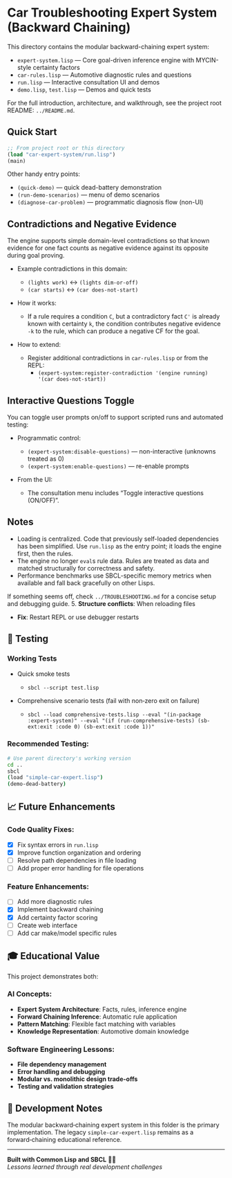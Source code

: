 # Car Troubleshooting Expert System (Backward Chaining)

This directory contains the modular backward-chaining expert system:

- `expert-system.lisp` — Core goal-driven inference engine with MYCIN-style certainty factors
- `car-rules.lisp` — Automotive diagnostic rules and questions
- `run.lisp` — Interactive consultation UI and demos
- `demo.lisp`, `test.lisp` — Demos and quick tests

For the full introduction, architecture, and walkthrough, see the project root README: `../README.md`.

## Quick Start

```lisp
;; From project root or this directory
(load "car-expert-system/run.lisp")
(main)
```

Other handy entry points:
- `(quick-demo)` — quick dead-battery demonstration
- `(run-demo-scenarios)` — menu of demo scenarios
- `(diagnose-car-problem)` — programmatic diagnosis flow (non-UI)

## Contradictions and Negative Evidence

The engine supports simple domain-level contradictions so that known evidence for one fact counts as negative evidence against its opposite during goal proving.

- Example contradictions in this domain:
  - `(lights work)` ↔ `(lights dim-or-off)`
  - `(car starts)` ↔ `(car does-not-start)`

- How it works:
  - If a rule requires a condition `C`, but a contradictory fact `C'` is already known with certainty `k`, the condition contributes negative evidence `-k` to the rule, which can produce a negative CF for the goal.

- How to extend:
  - Register additional contradictions in `car-rules.lisp` or from the REPL:
    - `(expert-system:register-contradiction '(engine running) '(car does-not-start))`

## Interactive Questions Toggle

You can toggle user prompts on/off to support scripted runs and automated testing:

- Programmatic control:
  - `(expert-system:disable-questions)` — non-interactive (unknowns treated as 0)
  - `(expert-system:enable-questions)` — re-enable prompts

- From the UI:
  - The consultation menu includes “Toggle interactive questions (ON/OFF)”.

## Notes

- Loading is centralized. Code that previously self-loaded dependencies has been simplified. Use `run.lisp` as the entry point; it loads the engine first, then the rules.
- The engine no longer `eval`s rule data. Rules are treated as data and matched structurally for correctness and safety.
- Performance benchmarks use SBCL-specific memory metrics when available and fall back gracefully on other Lisps.

If something seems off, check `../TROUBLESHOOTING.md` for a concise setup and debugging guide.
5. **Structure conflicts**: When reloading files
   - **Fix**: Restart REPL or use debugger restarts

## 🔬 Testing

### Working Tests

- Quick smoke tests
  - `sbcl --script test.lisp`

- Comprehensive scenario tests (fail with non‑zero exit on failure)
  - `sbcl --load comprehensive-tests.lisp --eval "(in-package :expert-system)" --eval "(if (run-comprehensive-tests) (sb-ext:exit :code 0) (sb-ext:exit :code 1))"`

### Recommended Testing:
```bash
# Use parent directory's working version
cd ..
sbcl
(load "simple-car-expert.lisp")
(demo-dead-battery)
```

## 📈 Future Enhancements

### Code Quality Fixes:
- [x] Fix syntax errors in `run.lisp`
- [x] Improve function organization and ordering
- [ ] Resolve path dependencies in file loading
- [ ] Add proper error handling for file operations

### Feature Enhancements:
- [ ] Add more diagnostic rules
- [x] Implement backward chaining
- [x] Add certainty factor scoring
- [ ] Create web interface
- [ ] Add car make/model specific rules

## 🎓 Educational Value

This project demonstrates both:

### AI Concepts:
- **Expert System Architecture**: Facts, rules, inference engine
- **Forward Chaining Inference**: Automatic rule application
- **Pattern Matching**: Flexible fact matching with variables
- **Knowledge Representation**: Automotive domain knowledge

### Software Engineering Lessons:
- **File dependency management**
- **Error handling and debugging**
- **Modular vs. monolithic design trade-offs**
- **Testing and validation strategies**

## 📝 Development Notes

The modular backward‑chaining expert system in this folder is the primary implementation. The legacy `simple-car-expert.lisp` remains as a forward‑chaining educational reference.

---

**Built with Common Lisp and SBCL** 🚗💡  
*Lessons learned through real development challenges*
